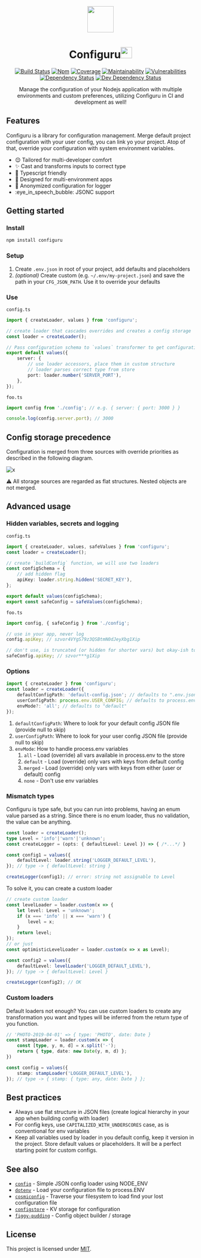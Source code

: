<div align="center">

<img src="https://emojipedia-us.s3.dualstack.us-west-1.amazonaws.com/thumbs/120/google/146/female-mechanic_1f469-200d-1f527.png" width=70 />

<h1>Configuru<img src="https://emojipedia-us.s3.dualstack.us-west-1.amazonaws.com/thumbs/120/google/146/gear_2699.png" width=30 /></h1>


[![Build Status](https://img.shields.io/travis/com/AckeeCZ/configuru/master.svg?style=flat-square)](https://travis-ci.com/AckeeCZ/configuru)
[![Npm](https://img.shields.io/npm/v/configuru.svg?style=flat-square)](https://www.npmjs.com/package/configuru)
[![Coverage](https://img.shields.io/codeclimate/coverage/AckeeCZ/configuru.svg?style=flat-square)](https://codeclimate.com/github/AckeeCZ/configuru)
[![Maintainability](https://img.shields.io/codeclimate/maintainability/AckeeCZ/configuru.svg?style=flat-square)](https://codeclimate.com/github/AckeeCZ/configuru)
[![Vulnerabilities](https://img.shields.io/snyk/vulnerabilities/github/AckeeCZ/configuru.svg?style=flat-square)](https://snyk.io/test/github/AckeeCZ/configuru?targetFile=package.json)
[![Dependency Status](https://img.shields.io/david/AckeeCZ/configuru.svg?style=flat-square)](https://david-dm.org/AckeeCZ/configuru)
[![Dev Dependency Status](https://img.shields.io/david/dev/AckeeCZ/configuru.svg?style=flat-square)](https://david-dm.org/AckeeCZ/configuru?type=dev)


Manage the configuration of your Nodejs application with multiple environments and custom preferences, utilizing Configuru in CI and development as well!

</div>

## Features

Configuru is a library for configuration management. Merge default project configuration with your user config, you can link yo your project. Atop of that, override your configuration with system environment variables.

 - :relieved: Tailored for multi-developer comfort
 - :sparkles: Cast and transforms inputs to correct type
 - :blue_heart: Typescript friendly
 - :muscle: Designed for multi-environment apps
 - :see_no_evil: Anonymized configuration for logger
 - :eye_in_speech_bubble: JSONC support


## Getting started
### Install

```bash
npm install configuru
```

### Setup
1. Create `.env.json` in root of your project, add defaults and placeholders
2. _(optional)_ Create custom (e.g. `~/.env/my-project.json`) and save the path in your `CFG_JSON_PATH`. Use it to override your defaults

### Use
`config.ts`
```typescript
import { createLoader, values } from 'configuru';

// create loader that cascades overrides and creates a config storage
const loader = createLoader();

// Pass configuration schema to `values` transformer to get configuration
export default values({
    server: {
        // use loader accessors, place them in custom structure
        // loader parses correct type from store
        port: loader.number('SERVER_PORT'),
    },
});
```

`foo.ts`
```typescript
import config from './config'; // e.g. { server: { port: 3000 } }

console.log(config.server.port); // 3000
```


## Config storage precedence

Configuration is merged from three sources with override priorities as described in the following diagram.


![x](https://www.plantuml.com/plantuml/svg/0/VP4zJyD038Rt-nLM9XWITiHGAGnyI7HWOZpkdFPeOXy-En8IFvvBcw7jmFhQVfvNygQe5xLfTEMGA7ln4qnC7FR24uAAeND36X6QY8EtKI4m3MdNW2yGrv4LbFFSNF0I8Gi7BAL3cfSqEqUi299sUmKUwldZohofDJI5MtXvtxwjfCwz8cP8j72-C2Wiij8vf0WBw1fdhhUYFC6npXrKRHAc2KalkJsJ-aG52WP1BS1IWTIUIbHZDlt7azq7crpWPo_9VnxRFNcAFp1KvBUbS02UKIH5N2JzyparmiDlsuBTGmEmNTTAu-oKv-jyKq_hf_u0 "x")


:warning: All storage sources are regarded as flat structures. Nested objects are not merged.

## Advanced usage

### Hidden variables, secrets and logging
`config.ts`
```typescript
import { createLoader, values, safeValues } from 'configuru';
const loader = createLoader();

// create `buildConfig` function, we will use two loaders
const configSchema = {
    // add hidden flag
    apiKey: loader.string.hidden('SECRET_KEY'),
};

export default values(configSchema);
export const safeConfig = safeValues(configSchema);
```
`foo.ts`
```typescript
import config, { safeConfig } from './config';

// use in your app, never log
config.apiKey; // szvor4VYgS79z3QSBtmN0dJeyXbg1Xip

// don't use, is truncated (or hidden for shorter vars) but okay-ish to log
safeConfig.apiKey; // szvor***g1Xip
```

### Options
```typescript
import { createLoader } from 'configuru';
const loader = createLoader({
    defaultConfigPath: 'default-config.json'; // defaults to ".env.json"
    userConfigPath: process.env.USER_CONFIG; // defaults to process.env.CFG_JSON_PATH
    envMode?: 'all'; // defaults to "default"
});
```

1. `defaultConfigPath`: Where to look for your default config JSON file (provide null to skip)
2. `userConfigPath`: Where to look for your user config JSON file (provide null to skip)
3. `envMode`: How to handle process.env variables
    1. `all` - Load (override) all vars available in process.env to the store
    2. `default` - Load (override) only vars with keys from default config
    3. `merged` - Load (override) only vars with keys from either (user or default) config
    4. `none` - Don't use env variables

### Mismatch types

Configuru is type safe, but you can run into problems, having an enum value parsed as a string.
Since there is no enum loader, thus no validation, the value can be anything.

```typescript
const loader = createLoader();
type Level = 'info'|'warn'|'unknown';
const createLogger = (opts: { defaultLevel: Level }) => { /*...*/ }

const config1 = values({
    defaultLevel: loader.string('LOGGER_DEFAULT_LEVEL'),
}); // type -> { defaultLevel: string }

createLogger(config1); // error: string not assignable to Level
```

To solve it, you can create a custom loader

```typescript
// create custom loader
const levelLoader = loader.custom(x => {
    let level: Level = 'unknown';
    if (x === 'info' || x === 'warn') {
        level = x;
    }
    return level;
});
// or just
const optimisticLevelLoader = loader.custom(x => x as Level);

const config2 = values({
    defaultLevel: levelLoader('LOGGER_DEFAULT_LEVEL'),
}); // type -> { defaultLevel: Level }

createLogger(config2); // OK
```

### Custom loaders

Default loaders not enough? You can use custom loaders to create any transformation you want and types will be inferred from the return type of you function.

```typescript
// 'PHOTO-2019-04-01' => { type: 'PHOTO', date: Date }
const stampLoader = loader.custom(x => {
    const [type, y, m, d] = x.split('-');
    return { type, date: new Date(y, m, d) };
})

const config = values({
    stamp: stampLoader('LOGGER_DEFAULT_LEVEL'),
}); // type -> { stamp: { type: any, date: Date } };
```

## Best practices
 - Always use flat structure in JSON files (create logical hierarchy in your app when building config with loader)
 - For config keys, use `CAPITALIZED_WITH_UNDERSCORES` case, as is conventional for env variables
 - Keep all variables used by loader in you default config, keep it version in the project. Store default values or placeholders. It will be a perfect starting point for custom configs.


## See also

- [`config`](https://www.npmjs.com/package/config) - Simple JSON config loader using NODE_ENV
- [`dotenv`](https://www.npmjs.com/package/dotenv) - Load your configuration file to process.ENV
- [`cosmiconfig`](https://www.npmjs.com/package/cosmiconfig) - Traverse your filesystem to load find your lost configuration file
- [`configstore`](https://www.npmjs.com/package/configstore) - KV storage for configuration
- [`figgy-pudding`](https://www.npmjs.com/package/figgy-pudding) - Config object builder / storage


## License

This project is licensed under [MIT](./LICENSE).
